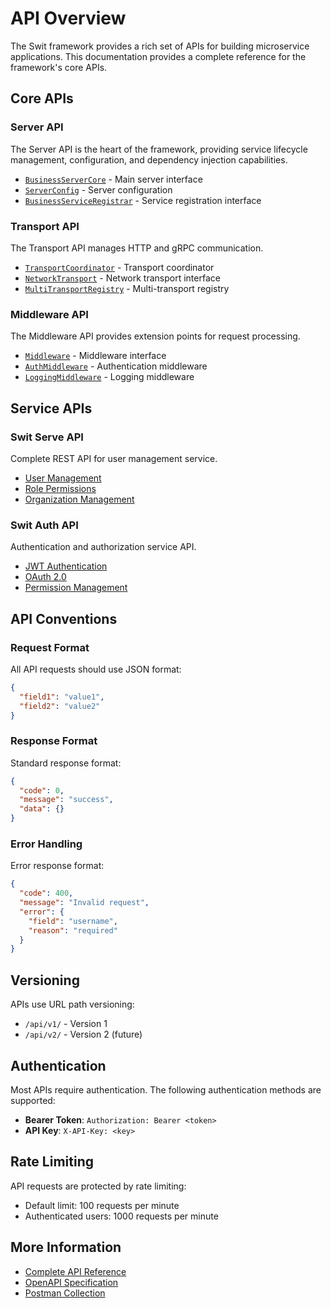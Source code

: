 # API Overview

The Swit framework provides a rich set of APIs for building microservice applications. This documentation provides a complete reference for the framework's core APIs.

## Core APIs

### Server API

The Server API is the heart of the framework, providing service lifecycle management, configuration, and dependency injection capabilities.

- [`BusinessServerCore`](/en/api/server#businessservercore) - Main server interface
- [`ServerConfig`](/en/api/server#serverconfig) - Server configuration
- [`BusinessServiceRegistrar`](/en/api/server#businessserviceregistrar) - Service registration interface

### Transport API

The Transport API manages HTTP and gRPC communication.

- [`TransportCoordinator`](/en/api/transport#transportcoordinator) - Transport coordinator
- [`NetworkTransport`](/en/api/transport#networktransport) - Network transport interface
- [`MultiTransportRegistry`](/en/api/transport#multitransportregistry) - Multi-transport registry

### Middleware API

The Middleware API provides extension points for request processing.

- [`Middleware`](/en/api/middleware#middleware) - Middleware interface
- [`AuthMiddleware`](/en/api/middleware#authmiddleware) - Authentication middleware
- [`LoggingMiddleware`](/en/api/middleware#loggingmiddleware) - Logging middleware

## Service APIs

### Swit Serve API

Complete REST API for user management service.

- [User Management](/en/api/swit-serve#users)
- [Role Permissions](/en/api/swit-serve#roles)
- [Organization Management](/en/api/swit-serve#organizations)

### Swit Auth API

Authentication and authorization service API.

- [JWT Authentication](/en/api/swit-auth#jwt)
- [OAuth 2.0](/en/api/swit-auth#oauth)
- [Permission Management](/en/api/swit-auth#permissions)

## API Conventions

### Request Format

All API requests should use JSON format:

```json
{
  "field1": "value1",
  "field2": "value2"
}
```

### Response Format

Standard response format:

```json
{
  "code": 0,
  "message": "success",
  "data": {}
}
```

### Error Handling

Error response format:

```json
{
  "code": 400,
  "message": "Invalid request",
  "error": {
    "field": "username",
    "reason": "required"
  }
}
```

## Versioning

APIs use URL path versioning:

- `/api/v1/` - Version 1
- `/api/v2/` - Version 2 (future)

## Authentication

Most APIs require authentication. The following authentication methods are supported:

- **Bearer Token**: `Authorization: Bearer <token>`
- **API Key**: `X-API-Key: <key>`

## Rate Limiting

API requests are protected by rate limiting:

- Default limit: 100 requests per minute
- Authenticated users: 1000 requests per minute

## More Information

- [Complete API Reference](/en/api/server)
- [OpenAPI Specification](https://github.com/innovationmech/swit/blob/main/api/openapi.yaml)
- [Postman Collection](https://github.com/innovationmech/swit/blob/main/api/postman.json)